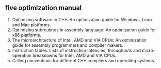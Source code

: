 ## five optimization manual
1. Optimizing software in C++: An optimization guide for Windows, Linux and Mac
platforms.
2. Optimizing subroutines in assembly language: An optimization guide for x86
platforms.
3. The microarchitecture of Intel, AMD and VIA CPUs: An optimization guide for
assembly programmers and compiler makers.
4. Instruction tables: Lists of instruction latencies, throughputs and micro-operation
breakdowns for Intel, AMD and VIA CPUs.
5. Calling conventions for different C++ compilers and operating systems.
